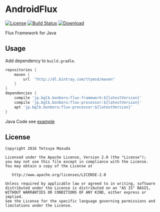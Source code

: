 AndroidFlux
===

[![License](https://img.shields.io/hexpm/l/plug.svg)](https://github.com/ttymsd/AndroidFlux/blob/master/LICENSE.txt)
[![Build Status](https://travis-ci.org/ttymsd/AndroidFlux.svg?branch=master)](https://travis-ci.org/ttymsd/AndroidFlux)
[![Download](https://api.bintray.com/packages/ttymsd/maven/jp.bglb.bonboru%3Aflux-processor/images/download.svg) ](https://bintray.com/ttymsd/maven/jp.bglb.bonboru%3Aflux-processor/_latestVersion)

Flux Framework for Java

Usage
-----

Add dependency to `build.gradle`.

```gradle
repositories {
    maven {
        url  "http://dl.bintray.com/ttymsd/maven" 
    }
}
dependencies {
    compile 'jp.bglb.bonboru:flux-framework:${latestVersion}'
    compile 'jp.bglb.bonboru:flux-processor:${latestVersion}'
    apt 'jp.bglb.bonboru:flux-processor:${latestVersion}'
}
```

Java Code see [example](https://github.com/ttymsd/AndroidFlux/tree/master/example "example")

License
---

```text
Copyright 2016 Tetsuya Masuda

Licensed under the Apache License, Version 2.0 (the "License");
you may not use this file except in compliance with the License.
You may obtain a copy of the License at

   http://www.apache.org/licenses/LICENSE-2.0

Unless required by applicable law or agreed to in writing, software
distributed under the License is distributed on an "AS IS" BASIS,
WITHOUT WARRANTIES OR CONDITIONS OF ANY KIND, either express or implied.
See the License for the specific language governing permissions and
limitations under the License.
```


